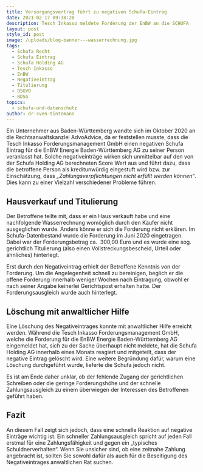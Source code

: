 ```yaml
---
title: Versorgungsvertrag führt zu negativen Schufa-Eintrag
date: 2021-02-17 09:38:20
description: Tesch Inkasso meldete Forderung der EnBW an die SCHUFA
layout: post
style_id: post
image: /uploads/blog-banner---wasserrechnung.jpg
tags:
  - Schufa Recht
  - Schufa Eintrag
  - Schufa Holding AG
  - Tesch Inkasso
  - EnBW
  - Negativeintrag
  - Titulierung
  - DSGVO
  - BDSG
topics:
  - schufa-und-datenschutz
author: dr-sven-tintemann
---
```


Ein Unternehmer aus Baden-Württemberg wandte sich im Oktober 2020 an die Rechtsanwaltskanzlei AdvoAdvice, da er feststellen musste, dass die Tesch Inkasso Forderungsmanagement GmbH einen negativen Schufa Eintrag für die EnBW Energie Baden-Württemberg AG zu seiner Person veranlasst hat. Solche negativeinträge wirken sich unmittelbar auf den von der Schufa Holding AG berechneten Score Wert aus und führt dazu, dass die betroffene Person als kreditunwürdig eingestuft wird bzw. zur Einschätzung, dass *„Zahlungsverpflichtungen nicht erfüllt werden können“*. Dies kann zu einer Vielzahl verschiedener Probleme führen.

## **Hausverkauf und Titulierung**

Der Betroffene teilte mit, dass er ein Haus verkauft habe und eine nachfolgende Wasserrechnung womöglich durch den Käufer nicht ausgeglichen wurde. Anders könne er sich die Forderung nicht erklären. Im Schufa-Datenbestand wurde die Forderung im Juni 2020 eingetragen. Dabei war der Forderungsbetrag ca.&nbsp; 300,00 Euro und es wurde eine sog. gerichtlich Titulierung (also einen Vollstreckungsbescheid, Urteil oder ähnliches) hinterlegt.

Erst durch den Negativeintrag erhielt der Betroffene Kenntnis von der Forderung. Um die Angelegenheit schnell zu bereinigen, beglich er die offene Forderung innerhalb weniger Wochen nach Eintragung, obwohl er nach seiner Angabe keinerlei Gerichtspost erhalten hatte. Der Forderungsausgleich wurde auch hinterlegt.

## **Löschung mit anwaltlicher Hilfe**

Eine Löschung des Negativeintrages konnte mit anwaltlicher Hilfe erreicht werden. Während die Tesch Inkasso Forderungsmanagement GmbH, welche die Forderung für die EnBW Energie Baden-Württemberg AG eingemeldet hat, sich zu der Sache überhaupt nicht meldete, hat die Schufa Holding AG innerhalb eines Monats reagiert und mitgeteilt, dass der negative Eintrag gelöscht wird. Eine weitere Begründung dafür, warum eine Löschung durchgeführt wurde, lieferte die Schufa jedoch nicht.

Es ist am Ende daher unklar, ob der fehlende Zugang der gerichtlichen Schreiben oder die geringe Forderungshöhe und der schnelle Zahlungsausgleich zu einem überwiegen der Interessen des Betroffenen geführt haben. &nbsp;

## **Fazit**

An diesem Fall zeigt sich jedoch, dass eine schnelle Reaktion auf negative Einträge wichtig ist. Ein schneller Zahlungsausgleich spricht auf jeden Fall erstmal für eine Zahlungsfähigkeit und gegen ein „typisches Schuldnerverhalten“. Wenn Sie unsicher sind, ob eine zeitnahe Zahlung angebracht ist, sollten Sie sowohl dafür als auch für die Beseitigung des Negativeintrages anwaltlichen Rat suchen.

